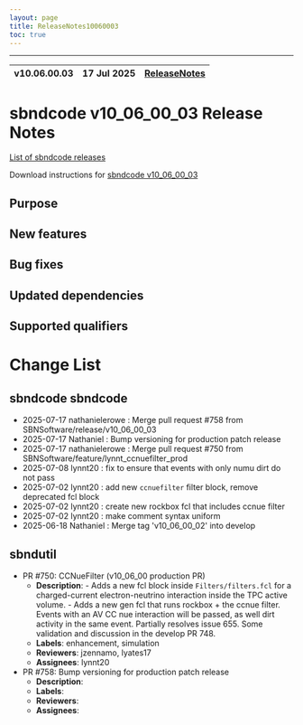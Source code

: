 ```yaml
---
layout: page
title: ReleaseNotes10060003
toc: true
---
```


-----------------------------------------------------------------------------
| v10.06.00.03 | 17 Jul 2025 | [ReleaseNotes](ReleaseNotes10060003.html) |
| --- | --- | --- |



sbndcode v10_06_00_03 Release Notes
=======================================================================================

[List of sbndcode releases](List_of_SBND_code_releases.html)

Download instructions for [sbndcode v10_06_00_03](http://scisoft.fnal.gov/scisoft/bundles/sbnd/v10_06_00_03/sbndcode-v10_06_00_03.html)

Purpose
---------------------------------------------------

New features
---------------------------------------------------

Bug fixes
---------------------------------------------------

Updated dependencies
---------------------------------------------------

Supported qualifiers
---------------------------------------------------

Change List
==========================================

sbndcode sbndcode
---------------------------------------------------

* 2025-07-17  nathanielerowe : Merge pull request #758 from SBNSoftware/release/v10_06_00_03
* 2025-07-17  Nathaniel : Bump versioning for production patch release
* 2025-07-17  nathanielerowe : Merge pull request #750 from SBNSoftware/feature/lynnt_ccnuefilter_prod
* 2025-07-08  lynnt20 : fix to ensure that events with only numu dirt do not pass
* 2025-07-02  lynnt20 : add new `ccnuefilter` filter block, remove deprecated fcl block
* 2025-07-02  lynnt20 : create new rockbox fcl that includes ccnue filter
* 2025-07-02  lynnt20 : make comment syntax uniform
* 2025-06-18  Nathaniel : Merge tag 'v10_06_00_02' into develop

sbndutil
---------------------------------------------------
- PR #750: CCNueFilter (v10_06_00 production PR)
  - **Description**: - Adds a new fcl block inside `Filters/filters.fcl` for a charged-current electron-neutrino interaction inside the TPC active volume. - Adds a new gen fcl that runs rockbox + the ccnue filter. Events with an AV CC nue interaction will be passed, as well dirt activity in the same event.  Partially resolves issue 655. Some validation and discussion in the develop PR 748.
  - **Labels**: enhancement, simulation
  - **Reviewers**: jzennamo, lyates17
  - **Assignees**: lynnt20
- PR #758: Bump versioning for production patch release
  - **Description**:
  - **Labels**:
  - **Reviewers**:
  - **Assignees**:
